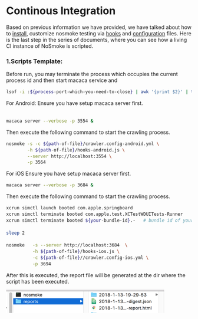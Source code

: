 # Continous Integration

Based on previous information we have provided,  we have talked about how to [install](/guide/quick-start.md), customize nosmoke testing via [hooks](/guide/hooks.md) and [configuration](/guide/configuration.md) files. Here is the last step in the series of documents, where you can see how a living CI instance of NoSmoke is scripted.

### 1.Scripts Template:

Before run, you may terminate the process which occupies the current process id and then start macaca service and

```bash
lsof -i :${process-port-which-you-need-to-close} | awk '{print $2}' | tail -1 | xargs kill -9
```

For Android:
Ensure you have setup macaca server first.

```bash

macaca server --verbose -p 3554 &

```

Then execute the following command to start the crawling process.

```bash
nosmoke -s -c ${path-of-file}/crawler.config-android.yml \
        -h ${path-of-file}/hooks-android.js \
        --server http://localhost:3554 \
        -p 3564

```

For iOS
Ensure you have setup macaca server first.
```bash
macaca server --verbose -p 3684 &
```

Then execute the following command to start the crawling process.
```bash
xcrun simctl launch booted com.apple.springboard
xcrun simctl terminate booted com.apple.test.XCTestWDUITests-Runner
xcrun simctl terminate booted ${your-bundle-id}.-   # bundle id of your current app.

sleep 2

nosmoke   -s --server http://localhost:3684  \
          -h ${path-of-file}/hooks-ios.js \
          -c ${path-of-file}//crawler.config-ios.yml \
          -p 3694

```

After this is executed, the report file will be generated at the dir where the script has been executed.

![](./assets/generated_output.png)
